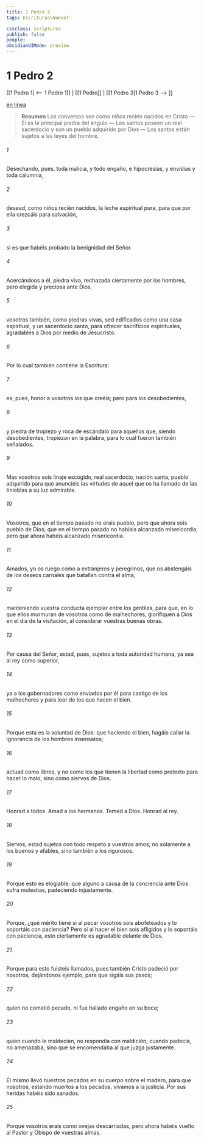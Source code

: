 ```yaml
---
title: 1 Pedro 2
tags: Escrituras\NuevoT

cssclass: scriptures
publish: false
people:
obsidianUIMode: preview
---
```


# 1 Pedro 2
[[1 Pedro 1| <-- 1 Pedro 1]] | [[1 Pedro]] | [[1 Pedro 3|1 Pedro 3 --> ]]

[en línea](https://churchofjesuschrist.org/study/scriptures/nt/1-pet/2?lang=spa)

> __Resumen__
Los conversos son como niños recién nacidos en Cristo — Él es la principal piedra del ángulo — Los santos poseen un real sacerdocio y son un pueblo adquirido por Dios — Los santos están sujetos a las leyes del hombre.

###### 1 
Desechando, pues, toda malicia, y todo engaño, e hipocresías, y envidias y toda calumnia,

###### 2 
desead, como niños recién nacidos, la leche espiritual pura, para que por ella crezcáis para salvación,

###### 3 
si es que habéis probado la benignidad del Señor.

###### 4 
Acercándoos a él, piedra viva, rechazada ciertamente por los hombres, pero elegida y preciosa ante Dios,

###### 5 
vosotros también, como piedras vivas, sed edificados como una casa espiritual, y un sacerdocio santo, para ofrecer sacrificios espirituales, agradables a Dios por medio de Jesucristo.

###### 6 
Por lo cual también contiene la Escritura:

###### 7 
 es, pues, honor a vosotros los que creéis; pero para los desobedientes,

###### 8 
y piedra de tropiezo y roca de escándalo para aquellos que, siendo desobedientes, tropiezan en la palabra, para lo cual fueron también señalados.

###### 9 
Mas vosotros sois linaje escogido, real sacerdocio, nación santa, pueblo adquirido  para que anunciéis las virtudes de aquel que os ha llamado de las tinieblas a su luz admirable.

###### 10 
Vosotros, que en el tiempo pasado no erais pueblo, pero que ahora sois pueblo de Dios; que en el tiempo pasado no habíais alcanzado misericordia, pero que ahora habéis alcanzado misericordia.

###### 11 
Amados, yo os ruego como a extranjeros y peregrinos, que os abstengáis de los deseos carnales que batallan contra el alma,

###### 12 
manteniendo vuestra conducta ejemplar entre los gentiles, para que, en lo que ellos murmuran de vosotros como de malhechores, glorifiquen a Dios en el día de la visitación, al considerar vuestras buenas obras.

###### 13 
Por causa del Señor, estad, pues, sujetos a toda autoridad humana, ya sea al rey como superior,

###### 14 
ya a los gobernadores como enviados por él para castigo de los malhechores y para loor de los que hacen el bien.

###### 15 
Porque esta es la voluntad de Dios: que haciendo el bien, hagáis callar la ignorancia de los hombres insensatos;

###### 16 
actuad como libres, y no como los que tienen la libertad como pretexto para hacer lo malo, sino como siervos de Dios.

###### 17 
Honrad a todos. Amad a los hermanos. Temed a Dios. Honrad al rey.

###### 18 
Siervos, estad sujetos con todo respeto a vuestros amos; no solamente a los buenos y afables, sino también a los rigurosos.

###### 19 
Porque esto es elogiable: que alguno a causa de la conciencia ante Dios sufra molestias, padeciendo injustamente.

###### 20 
Porque, ¿qué mérito tiene si al pecar vosotros sois abofeteados y lo soportáis con paciencia? Pero si al hacer el bien sois afligidos y lo soportáis con paciencia, esto ciertamente es agradable delante de Dios.

###### 21 
Porque para esto fuisteis llamados, pues también Cristo padeció por nosotros, dejándonos ejemplo, para que sigáis sus pasos;

###### 22 
quien no cometió pecado, ni fue hallado engaño en su boca;

###### 23 
quien cuando le maldecían, no respondía con maldición; cuando padecía, no amenazaba, sino que se encomendaba al que juzga justamente.

###### 24 
Él mismo llevó nuestros pecados en su cuerpo sobre el madero, para que nosotros, estando muertos a los pecados, vivamos a la justicia. Por sus heridas habéis sido sanados.

###### 25 
Porque vosotros erais como ovejas descarriadas, pero ahora habéis vuelto al Pastor y Obispo de vuestras almas.

